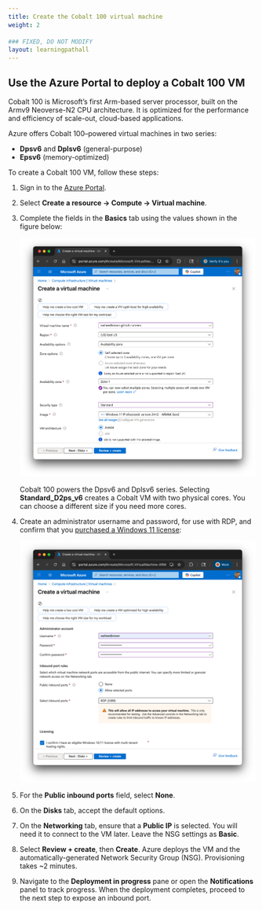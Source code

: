 ```yaml
---
title: Create the Cobalt 100 virtual machine
weight: 2

### FIXED, DO NOT MODIFY
layout: learningpathall
---
```


## Use the Azure Portal to deploy a Cobalt 100 VM

Cobalt 100 is Microsoft’s first Arm-based server processor, built on the Armv9 Neoverse-N2 CPU architecture. It is optimized for the performance and efficiency of scale-out, cloud-based applications.

Azure offers Cobalt 100–powered virtual machines in two series:

- **Dpsv6** and **Dplsv6** (general-purpose)
- **Epsv6** (memory-optimized)


To create a Cobalt 100 VM, follow these steps:

1. Sign in to the [Azure Portal](https://portal.azure.com/).
2. Select **Create a resource → Compute → Virtual machine**.
3. Complete the fields in the **Basics** tab using the values shown in the figure below:

   ![Azure Portal – Basics tab for the VM wizard#center](images/create-cobalt-vm.png "Configuring the Basics tab")
   
   Cobalt 100 powers the Dpsv6 and Dplsv6 series. Selecting **Standard_D2ps_v6** creates a Cobalt VM with two physical cores. 
   You can choose a different size if you need more cores.
4. Create an administrator username and password, for use with RDP, and confirm that you [purchased a Windows 11 license](https://support.microsoft.com/en-us/windows/activate-windows-c39005d4-95ee-b91e-b399-2820fda32227):

   ![Administrator Account#center](images/create-admin.png)

5. For the **Public inbound ports** field, select **None**.
6. On the **Disks** tab, accept the default options.
7. On the **Networking** tab, ensure that a **Public IP** is selected. You will need it to connect to the VM later. Leave the NSG settings as **Basic**. 

8. Select **Review + create**, then **Create**. Azure deploys the VM and the automatically-generated Network Security Group (NSG). Provisioning takes ~2 minutes.

9. Navigate to the **Deployment in progress** pane or open the **Notifications** panel to track progress. When the deployment completes, proceed to the next step to expose an inbound port.
